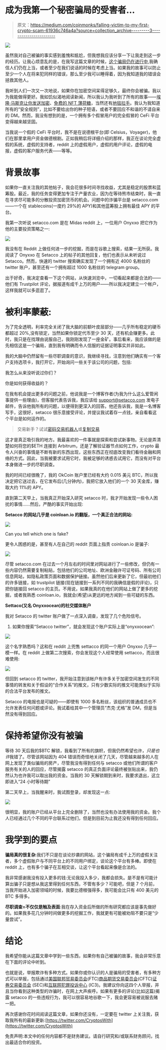 # 成为我第一个秘密骗局的受害者…

> 原文：<https://medium.com/coinmonks/falling-victim-to-my-first-crypto-scam-61936c746a4a?source=collection_archive---------3----------------------->

![](img/04dc7043e6aac9758e81fc562da20ed0.png)

虽然我对自己被骗的事实感到羞愧和尴尬，但我想我应该分享一下让我走到这一步的经历。让我心烦意乱的是，在我写这篇文章的时候，[这个骗局仍在进行中](https://setacco.com/),我确信人们仍在上当，或者至少在我们说话的时候在考虑上当。如果我的故事可以防止至少一个人在将来犯同样的错误，那么至少我可以睡得着，因为我知道我的错误会拯救其他人。

我听到人们一次又一次地说，如果你在加密空间呆得足够久，最终你会被骗。我以为我能做得更好。我如饥似渴地阅读新闻，所以我认为我听到了所有的故事——[埃隆·马斯克让你发送加密](https://www.theverge.com/2021/5/17/22440425/elon-musk-impersonator-cryptocurrency-bitcoin-twitter-scam-report-ftc)、[免费的 NFT 薄荷糖](https://nftevening.com/free-mint-nft-scams-are-rife-right-now-heres-how-to-stay-safe/)，当然还有[地毯拉手](https://www.cryptovantage.com/news/what-are-the-biggest-crypto-rug-pulls-in-history/)。我认为我知道所有的“安全规则”，比如不要给出你的种子短语，或者不要回应不和谐的不请自来的 DM。然而，我没有想到的是，一个拥有多个假冒用户的完全假冒的 CeFi 平台变得越来越坚固。

当我说一个假的 CeFi 平台时，我不是在说德根平台(即 Celsius，Voyager)，他们在那里拿用户资金做德根剧。正如我稍后将详细介绍的那样，我正在谈论完全虚假的系统，虚假的支持者，reddit 上的虚假用户，虚假的用户评论，虚假的电报，虚假的客户服务代表——等等。

# **背景故事**

如果你一直关注我的其他帖子，我会花很多时间寻找收益，尤其是稳定的股票和蓝筹股。最近，我的任务变得更加专注于产量农业，因为在等待熊市结束时，我一直在寻求尽可能多的分散投资加密货币的机会。问题中的诈骗平台是 setacco.com——一个在 stablecoins(一度约 29%的 APY)和其他蓝筹股上拥有最佳 APY 的平台。

我第一次听说 setacco.com 是在 Midas reddit 上，一位用户 Onyxxo 把它作为他的主要投资策略之一:

![](img/0e8a751cfffd70cbff0b102a6431bd39.png)

我没有在 Reddit 上做任何进一步的挖掘，而是在谷歌上搜索，结果一无所获。我阅读了 Onyxxo 在 Setacco 上的帖子的其他回复，他们也表示从未听说过 Setacco。然而，快速的 twitter 搜索确实发现了一个拥有近 4000 名粉丝的 twitter 账户，甚至还有一个拥有超过 1000 名粉丝的 telegram group。

出于好奇，我决定查看一下这个网站，从快速浏览中，一切看起来都是合法的——他们有 Trustpilot 评论，据报道有成千上万的用户——所以我决定建立一个帐户，这样我就可以多逛逛了。

# **被利率蒙蔽:**

为了完全透明，利率完全关闭了我大脑的前额叶皮层部分——几乎所有稳定的硬币都超过 20%,没有锁定，当然如果你锁定代币至少 30 天，还有机会赚更多。此时，我只是在找理由说服自己，我刚刚发现了一座金矿。事后看来，我应该做的是先相信这是一个骗局，直到我有明确而令人信服的证据证明事实并非如此。

我的大脑中仍然留有一些尽职调查的意识，我继续寻找，注意到他们确实有一个客户支持选项卡，我打开它，开始询问一些关于该公司的问题，包括:

我怎么从来没听说过你们？

[转述回答]:我们成立的时间并不长，直到不久前我们还只对私人投资者开放，最近才对公众开放。

你是如何获得收益的？

[转述回答]:我们使用机器人和人工智能策略来提高产量

在我有机会提出更多的问题之前，他说我是一个博客作者(为我为什么这么爱管闲事提供一些理由)，但客服代表告诉我，我应该给 support@setacco.com 发电子邮件，告诉他我所有的问题，以便得到更深入的回答。他还告诉我，我是一名博客写手，这很好，setacco 很乐意接受评论，并提议我试着存一点钱，亲自看看这个平台是如何运作的。

> 交易新手？试试[密码交易机器人](/coinmonks/crypto-trading-bot-c2ffce8acb2a)或[复制交易](/coinmonks/top-10-crypto-copy-trading-platforms-for-beginners-d0c37c7d698c)

这才是真正吸引我的地方。我最喜欢的一件事就是探索和尝试新事物。无论是弄清楚如何将您的$ETH 连接到 Arbitrum，还是了解验证器节点如何工作，crypto 最令人兴奋的事情是不断有新的东西出现，这些东西正在彻底改变我们看待金融和网络的方式。因此，当我被要求试用它时，我被足够的诱惑去试用它，而没有对平台本身做进一步的尽职调查。

我的时间已经很晚了，我的 OkCoin 账户里已经有大约 0.015 美元 BTC，所以我决定把它送过去，在它发布后(几分钟内)，我把它放入他们的一个 30 天金库，赚取大约 11%的 APY。

直到第二天早上，当我真正开始深入研究 setacco 时，我才开始发现一些令人困扰的事情……然后，严酷的事实开始出现:

**Setacco 的网站几乎是 coinloan.io 的翻版，一个真正合法的网站:**

![](img/e12b3ba2a94dc2764d1cf519c7943b82.png)

Can you tell which one is fake?

更令人困惑的是，甚至有人在自己的 reddit 页面上指责 coinloan.io 是骗子:

![](img/09860698fd5f1d085592ffba2d7e2e29.png)

尽管 setacco.com 在过去一个月左右的时间里对网站进行了一些修改，但仍有一些内容仍然需要复制粘贴，包括他们的公司地址、欧洲金融许可证号码、所有公司信息网站，如隐私政策页面和数据保护链接。虽然他们后来更新了它，但最初他们的许多链接，如 trustpilot 链接(现在链接到一系列不同的我确信是假的评论)，只把你链接回 setacco 的主页。不用说，如果我真的在他们的网站上做了更多的挖掘，或者我熟悉 coinloan.io，我就会(希望)从更远的地方闻到一些可疑的东西。

**Settaco(又名 Onyxxocean)的社交媒体账户**

我对 Setacco 的 twitter 账户做了一点深入调查，发现了几个危险信号。

1.  如果你搜索“Setacco twitter”，就会发现这个账户实际上是“onyxxocean”:

![](img/f215ff3c1db8794af4bec410b247287a.png)

这个名字熟悉吗？这和在 reddit 上兜售 settacco 的同一个用户 Onyxxo 几乎一模一样。在 reddit 上做第二次搜索，你会发现这个人经常使用 settacco，而且很难使用:

![](img/212f3ae2950b622241ea30e1acc29f74.png)

但回到 setacco 的 twitter，我开始注意到该帐户有许多关于加密空间发生的不同事情的转发和关于假设的“合作关系”的推文，只有少数实际的推文可能类似于实际的合法平台发布的推文。

Setacco 的电报也是可疑的——即使有 1000 多名粉丝，该组织的普通成员也不允许发表任何问题或评论。我试着给其中一个管理员“杰克·尤格”发 DM，但是当然没有得到回应。

# **保持希望你没有被骗**

等待 30 天后我的$BTC 解锁，我看到了所有的旗帜，但我仍然希望也许，*只是也许*我错了。尽管该网站因为 404 错误而奇怪地关闭了几天，尽管越来越多的人在网上发现了类似骗局的房产，尽管我没有得到任何与 setacco 或他们所谓的客户服务有关的人的回应，尽管揭露 setacco 的真正负面评论最终被张贴出来，我仍然认为也许我可以取出我的资金。当我的 30 天解锁期到来时，我要求退出，这立即进入“24 小时等待期”

第二天早上，当我醒来时，我试图登录，却发现这一点:

![](img/34af22eb2ba68dec5569f403704c311f.png)

很明显，我的账户已经从平台上完全删除了，当然也没有办法使用我的资金。我个人已经通过几个不同的平台联系过他们，但是到目前为止我还没有得到任何回应。

# **我学到的要点**

**骗局真的很复杂**:我们不只是在谈论抄袭的网站，这个骗局有成千上万的虚假关注者，多个虚假账户与不同平台上的不同用户绑定，谈论这个平台有多棒。即使在 reddit 上，也有多个骗子在互相交谈，让这个平台看起来像是合法的。

我非常感谢我没有投入更多的钱:无论我投入多少，我都会损失。是不是有可能计算出骗子只是想从我这里得到任何东西，不管有多少？可能吧，但是 7 个月前，当我开始进入加密领域的时候，我要比德根强得多，我可能会比只有 400 美元的 BTC 多得多。

**尽职调查=不仅仅是触及表面**:我在存入资金后所做的所有研究都应该是事先做好的。如果我多花几分钟时间做更多的挖掘工作，我就更有可能被劝阻不要只是“少量尝试”。

# **结论**

我希望你能从这篇文章中学到一些东西，如果你有自己被骗的故事，我会非常乐意在下面的评论中听到。

也就是说，举报欺诈有多种方式。如果你或你认识的人是骗局的受害者，有多种方式可以举报，包括通过[美国联邦贸易委员会](http://www.reportfraud.ftc.gov/)(FTC)[商品期货交易委员会](http://www.cftc.gov/Complaint)(CFTC)[证券交易委员会](https://www.sec.gov/tcr) (SEC)和[互联网犯罪投诉中心](https://www.ic3.gov/Home/FileComplaint) (IC3)。我建议你向这四个人举报，并且当你看到这种类型的诈骗时，在网上大声疾呼。如果有更多的评论(比如这篇)揭露 setacco 的一些违规行为，我可以很容易地谷歌一下，我会更容易被说服去赌一把。

再次感谢你花时间阅读这篇文章，如果你还没有，一定要在 twitter 上关注我，获取我所有的最新更新:[https://twitter.com/CryptosWith](https://twitter.com/CryptosWith)

免责声明:本文中的任何内容都不是财务建议。请自行研究和/或联系财务顾问，找出最适合你的投资。